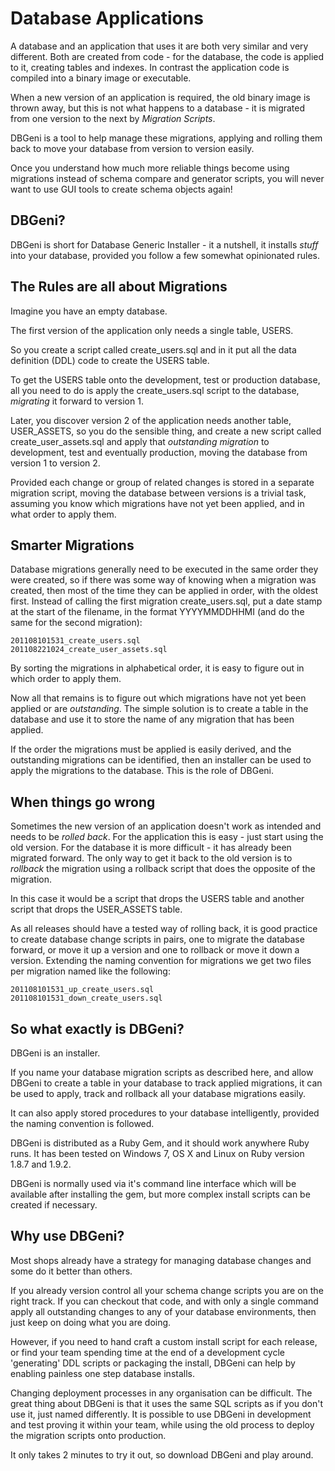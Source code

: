 # Database Applications

A database and an application that uses it are both very similar and very different. Both are created from code - for the database, the code is applied to it, creating tables and indexes. In contrast the application code is compiled into a binary image or executable.

When a new version of an application is required, the old binary image is thrown away, but this is not what happens to a database - it is migrated from one version to the next by *Migration Scripts*.

DBGeni is a tool to help manage these migrations, applying and rolling them back to move your database from version to version easily.

Once you understand how much more reliable things become using migrations instead of schema compare and generator scripts, you will never want to use GUI tools to create schema objects again!

## DBGeni?

DBGeni is short for Database Generic Installer - it a nutshell, it installs *stuff* into your database, provided you follow a few somewhat opinionated rules.


## The Rules are all about Migrations

Imagine you have an empty database. 

The first version of the application only needs a single table, USERS.

So you create a script called create\_users.sql and in it put all the data definition (DDL) code to create the USERS table.

To get the USERS table onto the development, test or production database, all you need to do is apply the create\_users.sql script to the database, *migrating* it forward to version 1.

Later, you discover version 2 of the application needs another table, USER\_ASSETS, so you do the sensible thing, and create a new script called create\_user\_assets.sql and apply that *outstanding migration* to development, test and eventually production, moving the database from version 1 to version 2.

Provided each change or group of related changes is stored in a separate migration script, moving the database between versions is a trivial task, assuming you know which migrations have not yet been applied, and in what order to apply them.

## Smarter Migrations

Database migrations generally need to be executed in the same order they were created, so if there was some way of knowing when a migration was created, then most of the time they can be applied in order, with the oldest first. Instead of calling the first migration create\_users.sql, put a date stamp at the start of the filename, in the format YYYYMMDDHHMI (and do the same for the second migration):

    201108101531_create_users.sql
    201108221024_create_user_assets.sql

By sorting the migrations in alphabetical order, it is easy to figure out in which order to apply them.

Now all that remains is to figure out which migrations have not yet been applied or are *outstanding*. The simple solution is to create a table in the database and use it to store the name of any migration that has been applied.

If the order the migrations must be applied is easily derived, and the outstanding migrations can be identified, then an installer can be used to apply the migrations to the database. This is the role of DBGeni.

## When things go wrong

Sometimes the new version of an application doesn't work as intended and needs to be *rolled back*. For the application this is easy - just start using the old version. For the database it is more difficult - it has already been migrated forward. The only way to get it back to the old version is to *rollback* the migration using a rollback script that does the opposite of the migration. 

In this case it would be a script that drops the USERS table and another script that drops the USER\_ASSETS table. 

As all releases should have a tested way of rolling back, it is good practice to create database change scripts in pairs, one to migrate the database forward, or move it up a version and one to rollback or move it down a version. Extending the naming convention for migrations we get two files per migration named like the following:

    201108101531_up_create_users.sql
    201108101531_down_create_users.sql


## So what exactly is DBGeni?

DBGeni is an installer. 

If you name your database migration scripts as described here, and allow DBGeni to create a table in your database to track applied migrations, it can be used to apply, track and rollback all your database migrations easily.

It can also apply stored procedures to your database intelligently, provided the naming convention is followed.

DBGeni is distributed as a Ruby Gem, and it should work anywhere Ruby runs. It has been tested on Windows 7, OS X and Linux on Ruby version 1.8.7 and 1.9.2.

DBGeni is normally used via it's command line interface which will be available after installing the gem, but more complex install scripts can be created if necessary.

## Why use DBGeni?

Most shops already have a strategy for managing database changes and some do it better than others.

If you already version control all your schema change scripts you are on the right track. If you can checkout that code, and with only a single command apply all outstanding changes to any of your database environments, then just keep on doing what you are doing.

However, if you need to hand craft a custom install script for each release, or find your team spending time at the end of a development cycle 'generating' DDL scripts or packaging the install, DBGeni can help by enabling painless one step database installs.

Changing deployment processes in any organisation can be difficult. The great thing about DBGeni is that it uses the same SQL scripts as if you don't use it, just named differently. It is possible to use DBGeni in development and test proving it within your team, while using the old process to deploy the migration scripts onto production.

It only takes 2 minutes to try it out, so download DBGeni and play around.
